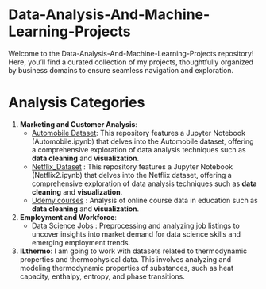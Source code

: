 # Data-Analysis-And-Machine-Learning-Projects
Welcome to the Data-Analysis-And-Machine-Learning-Projects repository! Here, you’ll find a curated collection of my projects, thoughtfully organized by business domains to ensure seamless navigation and exploration.
# Analysis Categories
1. **Marketing and Customer Analysis**:
   - [Automobile Dataset](https://github.com/ShohrehShahsavari/Data-Analysis-And-Machine-Learning-Projects/blob/main/1.%20Marketing%20and%20Customer%20Analysis/Automobile%20Dataset/Atumobile.ipynb): This repository features a Jupyter Notebook (Automobile.ipynb) that delves into the Automobile dataset, offering a comprehensive exploration of data analysis techniques such as **data cleaning** and **visualization**.
   -  [Netflix_Dataset](https://github.com/ShohrehShahsavari/Data-Analysis-And-Machine-Learning-Projects/blob/main/1.%20Marketing%20and%20Customer%20Analysis/Netflix_Dataset/Netflix2.ipynb) : This repository features a Jupyter Notebook (Netflix2.ipynb) that delves into the Netflix dataset, offering a comprehensive exploration of data analysis techniques such as **data cleaning** and **visualization**.
   -  [Udemy courses](https://github.com/ShohrehShahsavari/Data-Analysis-And-Machine-Learning-Projects/blob/main/1.%20Marketing%20and%20Customer%20Analysis/Udemy%20courses/Udemy.ipynb) : Analysis of online course data in education such as **data cleaning** and **visualization**.
2. **Employment and Workforce**:
   - [Data Science Jobs](https://github.com/ShohrehShahsavari/Data-Analysis-And-Machine-Learning-Projects/blob/main/2.%20Employment%20and%20Workforce/Data%20Science%20Jobs/DS_jobs.ipynb) : Preprocessing and analyzing job listings to uncover insights into market demand for data science skills and emerging employment trends.
3. **ILthermo**: I am going to work with datasets related to thermodynamic properties and thermophysical data. This involves analyzing and modeling thermodynamic properties of substances, such as heat capacity, enthalpy, entropy, and phase transitions.
